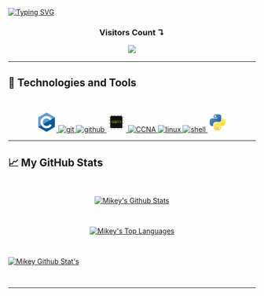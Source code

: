 
[![Typing SVG](https://readme-typing-svg.herokuapp.com?font=IBM+Plex+Mono&color=%23C4B9F8&size=35&center=true&multiline=true&width=1000&height=150&lines=Hey+there🤞%2C+I+am+Mikey;Hacker+.+Developer+.+Learner)](https://git.io/typing-svg)

<div align='center'>

### Visitors Count &#x21B4;

  <img src="https://profile-counter.glitch.me/hackitmikey/count.svg" />
</div>

---

## 💼 Technologies and Tools

<br/>
<p align="center">
     <a href="https://www.cprogramming.com/" target="_blank"> <img src="https://raw.githubusercontent.com/devicons/devicon/master/icons/c/c-original.svg" alt="c" width="40" height="40"/> </a> <a href="https://www.w3schools.com/git/" target="_blank"> <img src="https://raw.githubusercontent.com/gilbarbara/logos/master/logos/git-icon.svg" alt="git" width="40" height="40"/> </a> 
     <a href="https://www.github.com/" target="_blank"> <img src="https://cdn.iconscout.com/icon/free/png-256/github-159-721954.png" alt="github" width="40" height="40"/> </a> 
     <a href="https://en.wikipedia.org/wiki/Assembly_language" target="_blank"> <img src="https://raw.githubusercontent.com/github/explore/e495457f5ff28c343f9e422f8e3cf80fd3e80890/topics/assembly/assembly.png" alt="assembly" width="40" height="40"/> </a> 
     <a href="https://www.cisco.com/c/en/us/training-events/training-certifications/certifications/associate/ccna.html" target="_blank"> <img src="https://cdn.iconscout.com/icon/free/png-256/cisco-1863556-1579764.png" alt="CCNA" width="40" height="40"/> </a>
      <a href="https://www.linux.org/" target="_blank"> <img src="https://cdn.iconscout.com/icon/free/png-256/linux-3628892-3030032.png" alt="linux" width="40" height="40"/> 
      </a> <a href="https://www.shellscript.sh/" target="_blank"> <img src="https://raw.githubusercontent.com/odb/official-bash-logo/master/assets/Logos/Icons/SVG/128x128.svg" alt="shell" width="40" height="40"/> </a> 
      <a href="https://www.python.org" target="_blank"> <img src="https://raw.githubusercontent.com/devicons/devicon/master/icons/python/python-original.svg" alt="python" width="40" height="40"/> </a> 
</p>

---

## &#x1f4c8; My GitHub Stats
  <br/>
<p align="center"><a href="https://github.com/hackitmikey/github-readme-stats"><img src="https://github-readme-stats.vercel.app/api?username=hackitmikey&amp;show_icons=true&amp;theme=chartreuse-dark" alt="Mikey's Github Stats" /></a></p>

<br/>


<p align="center">
    <a href="https://github.com/hackitmikey/github-readme-stats"><img alt="Mikey's Top Languages" src="https://github-readme-stats.vercel.app/api/top-langs/?username=hackitmikey&langs_count=8&layout=compact&theme=chartreuse-dark" /></a>
</p>

<br/>


  [![Mikey Github Stat's](https://github-readme-streak-stats.herokuapp.com/?user=HackitMikey&theme=chartreuse-dark)](https://git.io/streak-stats)

<br/>

<hr>

